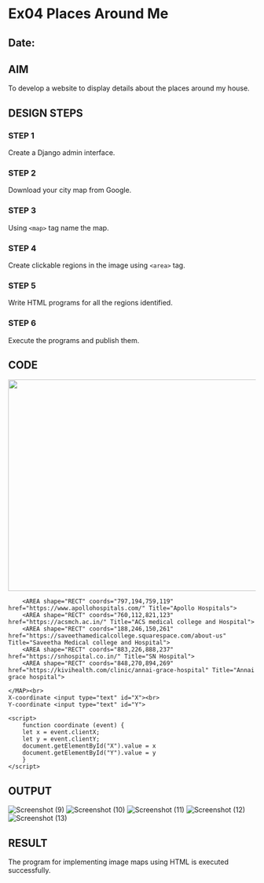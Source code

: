 # Ex04 Places Around Me
## Date: 

## AIM
To develop a website to display details about the places around my house.

## DESIGN STEPS

### STEP 1
Create a Django admin interface.

### STEP 2
Download your city map from Google.

### STEP 3
Using ```<map>``` tag name the map.

### STEP 4
Create clickable regions in the image using ```<area>``` tag.

### STEP 5
Write HTML programs for all the regions identified.

### STEP 6
Execute the programs and publish them.

## CODE
<!DOCTYPE html>
<html lang="en">
<head>
    <meta charset="UTF-8">
    <meta name="viewport" content="width=device-width, initial-scale=1.0">
    <title>Image Map</title>
</head>
<body>
    <IMG src="map.png" width="1000" height="430" usemap="#MapNew" onmousemove="coordinate(event)"></IMG>
    <MAP name="MapNew">

        <AREA shape="RECT" coords="797,194,759,119" href="https://www.apollohospitals.com/" Title="Apollo Hospitals">
        <AREA shape="RECT" coords="760,112,821,123" href="https://acsmch.ac.in/" Title="ACS medical college and Hospital">
        <AREA shape="RECT" coords="188,246,150,261" href="https://saveethamedicalcollege.squarespace.com/about-us" Title="Saveetha Medical college and Hospital">
        <AREA shape="RECT" coords="883,226,888,237" href="https://snhospital.co.in/" Title="SN Hospital">
        <AREA shape="RECT" coords="848,270,894,269" href="https://kivihealth.com/clinic/annai-grace-hospital" Title="Annai grace hospital">

    </MAP><br>
    X-coordinate <input type="text" id="X"><br>
    Y-coordinate <input type="text" id="Y">

    <script>
        function coordinate (event) {
        let x = event.clientX;
        let y = event.clientY;
        document.getElementById("X").value = x
        document.getElementById("Y").value = y
        } 
    </script>

</body>
</html>

## OUTPUT

![Screenshot (9)](https://github.com/Pavithra-M119/NearMe/assets/119229774/4725a1b3-3b7a-4f40-a59f-4d3be03617b7)
![Screenshot (10)](https://github.com/Pavithra-M119/NearMe/assets/119229774/4a7b909c-0f8b-4a9d-b79f-c0a29759648d)
![Screenshot (11)](https://github.com/Pavithra-M119/NearMe/assets/119229774/9785511f-89ef-4cc5-894f-614fe6e5086a)
![Screenshot (12)](https://github.com/Pavithra-M119/NearMe/assets/119229774/4523e195-6703-4838-8f05-a1ab811b8968)
![Screenshot (13)](https://github.com/Pavithra-M119/NearMe/assets/119229774/a0bf38dc-bc5d-46e3-9d54-b613c0bfa8fe)







## RESULT
The program for implementing image maps using HTML is executed successfully.
